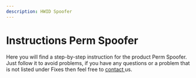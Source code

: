 ```yaml
---
description: HWID Spoofer
---
```


# Instructions Perm Spoofer

Here you will find a step-by-step instruction for the product Perm Spoofer. Just follow it to avoid problems, if you have any questions or a problem that is not listed under Fixes then feel free to [contact ](https://discord.com/invite/radiantaim)us.
